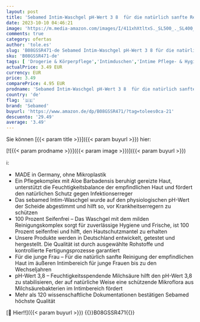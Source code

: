 ```yaml
---
layout: post
title: 'Sebamed Intim-Waschgel pH-Wert 3 8  für die natürlich sanfte Reinigung im Intimbereich  hilft  den Hautschutzmantel zu erhalten  die Mikroflora zu stabilisieren und vor Infektionserregern zu schützen'
date: 2023-10-10 04:46:21
image: 'https://m.media-amazon.com/images/I/411xhXtltxS._SL500_._SL400_.jpg'
comments: true
category: ofertas
author: 'tole.es'
slug: 'B08GSSR471-de Sebamed Intim-Waschgel pH-Wert 3 8 für die natürlich...'
sku: 'B08GSSR471-de'
tags: [ 'Drogerie & Körperpflege','Intimduschen','Intime Pflege- & Hygieneprodukte','Intimpflege','sebamed','🇩🇪', ]
actualPrice: 3.49 EUR
currency: EUR
price: 3.49
comparePrice: 4.95 EUR
prodname: 'Sebamed Intim-Waschgel pH-Wert 3 8  für die natürlich sanfte Reinigung im Intimbereich  hilft  den Hautschutzmantel zu erhalten  die Mikroflora zu stabilisieren und vor Infektionserregern zu schützen'
country: 'de'
flag: '🇩🇪'
brand: 'Sebamed'
buyurl: 'https://www.amazon.de/dp/B08GSSR471/?tag=tolees0ca-21'
descuento: '29.49'
average: '3.49'
---
```


Sie können [{{< param title >}}]({{< param buyurl >}}) hier:

[![{{< param prodname >}}]({{< param image >}})]({{< param buyurl >}})

ℹ️:

- MADE in Germany, ohne Mikroplastik
- Ein Pflegekomplex mit Aloe Barbadensis beruhigt gereizte Haut, unterstützt die Feuchtigkeitsbalance der empfindlichen Haut und fördert den natürlichen Schutz gegen Infektionserreger
- Das sebamed Intim-Waschgel wurde auf den physiologischen pH-Wert der Scheide abgestimmt und hilft so, vor Krankheitserregern zu schützen
- 100 Prozent Seifenfrei – Das Waschgel mit dem milden Reinigungskomplex sorgt für zuverlässige Hygiene und Frische, ist 100 Prozent seifenfrei und hilft, den Hautschutzmantel zu erhalten
- Unsere Produkte werden in Deutschland entwickelt, getestet und hergestellt. Die Qualität ist durch ausgewählte Rohstoffe und kontrollierte Fertigungsprozesse garantiert
- Für die junge Frau – Für die natürlich sanfte Reinigung der empfindlichen Haut im äußeren Intimbereich für junge Frauen bis zu den Wechseljahren
- pH-Wert 3,8 – Feuchtigkeitsspendende Milchsäure hilft den pH-Wert 3,8 zu stabilisieren, der auf natürliche Weise eine schützende Mikroflora aus Milchsäurebakterien im Intimbereich fördert
- Mehr als 120 wissenschaftliche Dokumentationen bestätigen Sebamed höchste Qualität

[🛒 Hier!!]({{< param buyurl >}})
{{<world>}}B08GSSR471{{</world>}}
